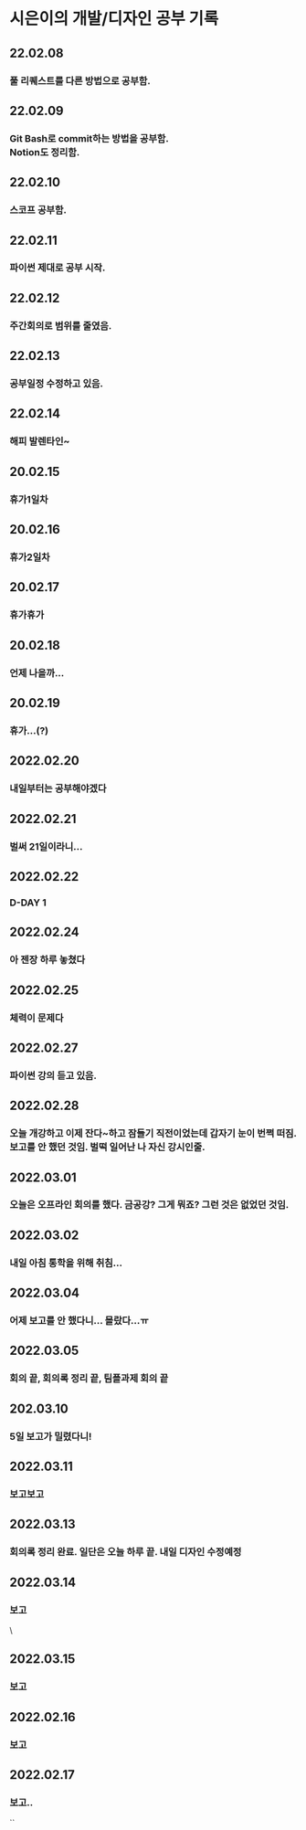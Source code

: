 <h1>시은이의 개발/디자인 공부 기록
<h2>22.02.08</h2>
<h3>풀 리퀘스트를 다른 방법으로 공부함.</h3>

<h2>22.02.09</h2>
<h3>Git Bash로 commit하는 방법을 공부함.<br>
Notion도 정리함.</h3>

<h2>22.02.10</h2>
<h3>스코프 공부함.</h3>

<h2>22.02.11</h2>
<h3>파이썬 제대로 공부 시작.</h3>

<h2>22.02.12</h2>
<h3>주간회의로 범위를 줄였음.</h3>

<h2>22.02.13</h2>
<h3>공부일정 수정하고 있음.</h3>

<h2>22.02.14</h2>
<h3>해피 발렌타인~</h3>

<h2>20.02.15</h2>
<h3>휴가1일차</h3>

<h2>20.02.16</h2>
<h3>휴가2일차</h3>

<h2>20.02.17</h2>
<h3>휴가휴가</h3>

<h2>20.02.18</h2>
<h3>언제 나을까...</h3>

<h2>20.02.19</h2>
<h3>휴가...(?)</h3>

<h2>2022.02.20</h2>
<h3>내일부터는 공부해야겠다</h3>

<h2>2022.02.21</h2>
<h3>벌써 21일이라니...</h3>

<h2>2022.02.22</h2>
<h3>D-DAY 1</h3>

<h2>2022.02.24</h2>
<h3>아 젠장 하루 놓쳤다</h3>

<h2>2022.02.25</h2>
<h3>체력이 문제다</h3>

<h2>2022.02.27</h2>
<h3>파이썬 강의 듣고 있음.</h3>

<h2>2022.02.28</h2>
<h3>오늘 개강하고 이제 잔다~하고 잠들기 직전이었는데 갑자기 눈이 번쩍 떠짐.<br>
보고를 안 했던 것임. 벌떡 일어난 나 자신 강시인줄.</h3>

<h2>2022.03.01</h2>
<h3>오늘은 오프라인 회의를 했다. 금공강? 그게 뭐죠? 그런 것은 없었던 것임.</h3>

<h2>2022.03.02</h2>
<h3>내일 아침 통학을 위해 취침...</h3>

<h2>2022.03.04</h2>
<h3>어제 보고를 안 했다니... 몰랐다...ㅠ</h3>

<h2>2022.03.05</h2>
<h3>회의 끝, 회의록 정리 끝, 팀플과제 회의 끝</h3>

<h2>202.03.10</h2>
<h3>5일 보고가 밀렸다니!</h3>

<h2>2022.03.11</h2>
<h3>보고보고</h3>

<h2>2022.03.13</h2>
<h3>회의록 정리 완료. 일단은 오늘 하루 끝.
내일 디자인 수정예정</h3>

<h2>2022.03.14</h2>
<h3>보고</h3>\

<h2>2022.03.15</h2>
<h3>보고</h3>

<h2>2022.02.16</h2>
<h3>보고</h3>

<h2>2022.02.17</h2>
<h3>보고..</h3>                                                                    ``